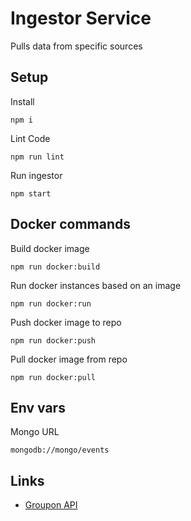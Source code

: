 Ingestor Service
====

Pulls data from specific sources

Setup
----

Install

`npm i`

Lint Code

`npm run lint`

Run ingestor

`npm start`


Docker commands
----

Build docker image

`npm run docker:build`

Run docker instances based on an image

`npm run docker:run`

Push docker image to repo

`npm run docker:push`

Pull docker image from repo

`npm run docker:pull`

Env vars
----

Mongo URL

`mongodb://mongo/events`


Links
----

- [Groupon API](http://partner-api.groupon.com/help/deal-api)
